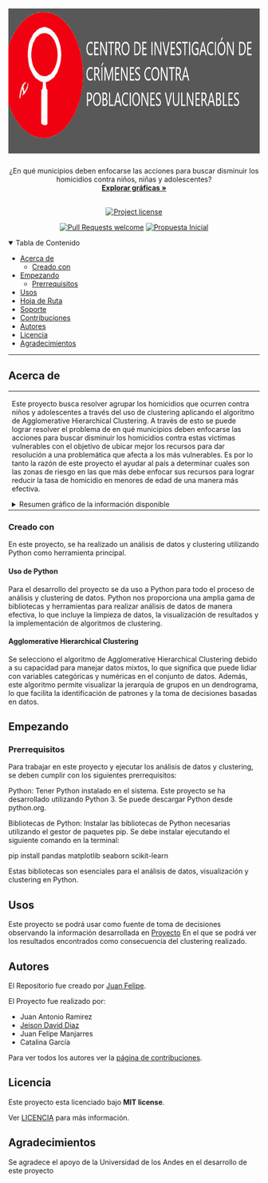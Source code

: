 <h1 align="center">
  <a href="https://github.com/jmanjarresm/Proyecto_Final_Aprend_Sup_g17">
    <!-- Please provide path to your logo here -->
    <img src="docs/images/logo.png" alt="Centro de Investigación de Crímenes contra poblaciones vulnerables" width="720" height="290">
  </a>
</h1>

<div align="center">
  ¿En qué municipios deben enfocarse las acciones para buscar disminuir los homicidios contra niños, niñas y adolescentes? 
  <br />
  <a href="#about"><strong>Explorar gráficas »</strong></a>
  <br />
</div>

<div align="center">
<br />

[![Project license](https://img.shields.io/github/license/jmanjarresm/Proyecto_Final_Aprend_Sup_g17.svg?style=flat-square)](LICENSE)

[![Pull Requests welcome](https://img.shields.io/badge/PRs-welcome-ff69b4.svg?style=flat-square)](https://github.com/jmanjarresm/Proyecto_Final_Aprend_Sup_g17/issues?q=is%3Aissue+is%3Aopen+label%3A%22help+wanted%22)
[![Propuesta Inicial](https://img.shields.io/badge/Propuesta-Inicial-green)](https://github.com/jmanjarresm)

</div>

<details open="open">
<summary>Tabla de Contenido</summary>

- [Acerca de](#acerca-de)
  - [Creado con](#creado-con)
- [Empezando](#empezando)
  - [Prerrequisitos](#prerrequisitos)
- [Usos](#usos)
- [Hoja de Ruta](#hoja-de-ruta)
- [Soporte](#soporte)
- [Contribuciones](#contribuciones)
- [Autores](#autores)
- [Licencia](#licencia)
- [Agradecimientos](#agradecimientos)

</details>

---

## Acerca de

<table><tr><td>

Este proyecto busca resolver agrupar los homicidios que ocurren contra niños y adolescentes a través del uso de clustering aplicando el algoritmo de Agglomerative Hierarchical Clustering.
A través de esto se puede lograr resolver el problema de en qué municipios deben enfocarse las acciones para buscar disminuir los homicidios contra estas victimas vulnerables con el objetivo de ubicar mejor los recursos para dar resolución a una problemática que afecta a los más vulnerables. 
Es por lo tanto la razón de este proyecto el ayudar al país a determinar cuales son las zonas de riesgo en las que más debe enfocar sus recursos para lograr reducir la tasa de homicidio en menores de edad de una manera más efectiva.

<details>
<summary>Resumen gráfico de la información disponible</summary>
<br>

|                               Historico Número de Homicidios                               |                               Relación Domicilios por Grupo de Edad                              |
| :-------------------------------------------------------------------: | :--------------------------------------------------------------------: |
| <img src="docs/images/Total de Homicidios a lo largo del Tiempo.png" title="Historico Número de Homicidios" width="100%"> | <img src="docs/images/Distribución del Número de Homicidios por Grupo de Edad.png" title="Relación Domicilios por Grupo de Edad" width="100%"> |

</details>

</td></tr></table>

### Creado con

En este proyecto, se ha realizado un análisis de datos y clustering utilizando Python como herramienta principal.

#### Uso de Python

Para el desarrollo del proyecto se da uso a Python para todo el proceso de análisis y clustering de datos. Python nos proporciona una amplia gama de bibliotecas y herramientas para realizar análisis de datos de manera efectiva, lo que incluye la limpieza de datos, la visualización de resultados y la implementación de algoritmos de clustering.

#### Agglomerative Hierarchical Clustering

Se selecciono el algoritmo de Agglomerative Hierarchical Clustering debido a su capacidad para manejar datos mixtos, lo que significa que puede lidiar con variables categóricas y numéricas en el conjunto de datos. Además, este algoritmo permite visualizar la jerarquía de grupos en un dendrograma, lo que facilita la identificación de patrones y la toma de decisiones basadas en datos.

## Empezando

### Prerrequisitos

Para trabajar en este proyecto y ejecutar los análisis de datos y clustering, se deben cumplir con los siguientes prerrequisitos:

Python: Tener Python instalado en el sistema. Este proyecto se ha desarrollado utilizando Python 3. Se puede descargar Python desde python.org.

Bibliotecas de Python: Instalar las bibliotecas de Python necesarias utilizando el gestor de paquetes pip. Se debe instalar ejecutando el siguiente comando en la terminal:

pip install pandas matplotlib seaborn scikit-learn

Estas bibliotecas son esenciales para el análisis de datos, visualización y clustering en Python.

## Usos

Este proyecto se podrá usar como fuente de toma de decisiones observando la información desarrollada en [Proyecto](https://github.com/jmanjarresm/Proyecto_Final_Aprend_Sup_g17/blob/main/Proyecto.ipynb)
En el que se podrá ver los resultados encontrados como consecuencia del clustering realizado.

## Autores

El Repositorio fue creado por [Juan Felipe](https://github.com/jmanjarresm).

El Proyecto fue realizado por:
- Juan Antonio Ramirez
- [Jeison David Diaz](https://github.com/jddiaze)
- Juan Felipe Manjarres
- Catalina García

Para ver todos los autores ver la [página de contribuciones](https://github.com/jmanjarresm/Proyecto_Final_Aprend_Sup_g17/contributors).


## Licencia

Este proyecto esta licenciado bajo **MIT license**.

Ver [LICENCIA](LICENSE) para más información.

## Agradecimientos

Se agradece el apoyo de la Universidad de los Andes en el desarrollo de este proyecto

